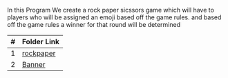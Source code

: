 In this Program We create a rock paper sicssors game which will have to players who will be assigned an emoji based off the game rules. and based off the game rules a winner for that round will be determined 

|   #   | Folder Link                |
| :---: | -------------------------- |
|   1   | [rockpaper](rockpaper.cpp) |
|   2   | [Banner](Banner.cpp)       |